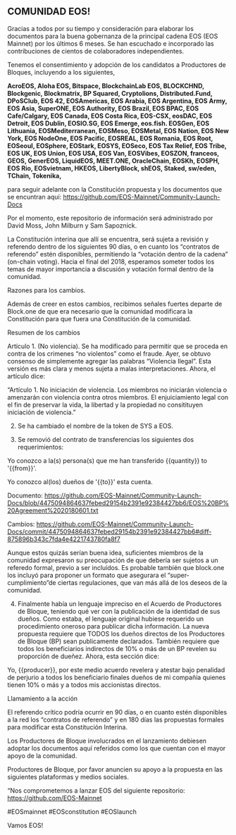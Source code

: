 ## COMUNIDAD EOS!

Gracias a todos por su tiempo y consideración para elaborar los documentos para la buena gobernanza de la principal cadena EOS (EOS Mainnet) por los últimos 6 meses.  Se han escuchado e incorporado las contribuciones de cientos de colaboradores independientes. 

Tenemos el consentimiento y adopción de los candidatos a Productores de Bloques, incluyendo a los siguientes,

**AcroEOS, Aloha EOS, Bitspace, BlockchainLab EOS, BLOCKCHND, Blockgenic, Blockmatrix, BP Squared, Cryptolions, Distributed.Fund, DPoSClub, EOS 42, EOSAmericas, EOS Arabia, EOS Argentina, EOS Army, EOS Asia, SuperONE, EOS Authority, EOS Brazil,  EOS BPAC, EOS Cafe/Calgary, EOS Canada, EOS Costa Rica, EOS-CSX, eosDAC, EOS Detroit, EOS Dublin, EOSIO.SG, EOS Emerge, eos.fish. EOSGen, EOS Lithuania, EOSMediterranean, EOSMeso, EOSMetal, EOS Nation, EOS New York, EOS NodeOne, EOS Pacific, EOSREAL, EOS Romania, EOS Root, EOSeoul, EOSphere, EOStark, EOSYS, EOSeco, EOS Tax Relief, EOS Tribe, EOS UK, EOS Union, EOS USA, EOS Van, EOSVibes, EOSZON, franceos, GEOS, GenerEOS, LiquidEOS, MEET.ONE, OracleChain, EOSKh, EOSPH, EOS Rio, EOSvietnam, HKEOS, LibertyBlock, shEOS, Staked, sw/eden, TChain, Tokenika,**

para seguir adelante con la Constitución propuesta y los documentos que se encuntran aquí: https://github.com/EOS-Mainnet/Community-Launch-Docs

Por el momento, este repositorio de información será administrado por David Moss, John Milburn y Sam Sapoznick.

La Constitución interina que allí se encuentra, será sujeta a revisión y referendo dentro de los siguientes 90 días, o en cuanto los “contratos de referendo” estén disponibles, permitiendo la “votación dentro de la cadena” (on-chain voting).  Hacia el final del 2018, esperamos someter todos los temas de mayor importancia a discusión y votación formal dentro de la comunidad. 

Razones para los cambios. 

Además de creer en estos cambios, recibimos señales fuertes departe de Block.one de que era necesario que la comunidad modificara la Constitución para que fuera una Constitución de la comunidad. 

Resumen de los cambios

 Artículo 1.  (No violencia).  Se ha modificado para permitir que se proceda en contra de los crimenes “no violentos” como el fraude.  Ayer, se obtuvo consenso de simplemente agregar las palabras “Violencia Ilegal”.  Esta versión es más clara y menos sujeta a malas interpretaciones. Ahora, el artículo dice: 
		

“Artículo 1. No iniciación de violencia. 
Los miembros no iniciarán violencia o amenzarán con violencia contra otros miembros.  El enjuiciamiento legal con el fin de preservar la vida, la libertad y la propiedad no consitituyen iniciación de violencia.”

2.  Se ha cambiado el nombre de la token de SYS a EOS.

3.  Se removió del contrato de transferencias los siguientes dos requerimientos:

Yo conozco a la(s) persona(s) que me han transferido {{quantity}} to '{{from}}'.

Yo conozco al(los) dueños de '{{to}}' esta cuenta. 

Documento:  https://github.com/EOS-Mainnet/Community-Launch-Docs/blob/4475094864637febed29154b2391e92384427bb6/EOS%20BP%20Agreement%2020180601.txt

Cambios:
https://github.com/EOS-Mainnet/Community-Launch-Docs/commit/4475094864637febed29154b2391e92384427bb6#diff-875896b343c7fda4e4221743780fa8f7 

Aunque estos quizás serían buena idea, suficientes miembros de la comunidad expresaron su preocupación de que debería ser sujetos a un referedo formal, previo a ser incluídos. Es probable también que block.one los incluyó para proponer un formato que asegurara el “super-cumplimiento”de ciertas regulaciones, que van más allá de los deseos de la comunidad. 

4.  Finalmente había un lenguaje impreciso en el Acuerdo de Productores de Bloque, teniendo qué ver con la publicación de la identidad de sus dueños.  Como estaba, el lenguaje original hubiese requerido un procedimiento oneroso para publicar dicha información.   La nueva propuesta requiere que TODOS los dueños directos de los Productores de Bloque (BP) sean publicamente declarados.  También requiere que todos los beneficiarios indirectos de 10% o más de un BP revelen su proporción de dueñez.  Ahora, esta sección dice:

Yo, {{producer}}, por este medio acuerdo revelera y atestar bajo penalidad de perjurio a todos los beneficiario finales dueños de mi compañía quienes tienen 10% o más y a todos mis accionistas directos. 

Llamamiento a la acción

El referendo crítico podría ocurrir en 90 días, o en cuanto estén disponibles a la red los “contratos de referendo” y en 180 días las propuestas formales para modificar esta Constitución Interina. 

Los Productores de Bloque involucrados en el lanzamiento debiesen adoptar los documentos aquí referidos como los que cuentan con el mayor apoyo de la comunidad.  

Productores de Bloque, por favor anuncien su apoyo a la propuesta en las siguientes plataformas y medios sociales. 

“Nos comprometemos a lanzar EOS del siguiente repositorio:  https://github.com/EOS-Mainnet


#EOSmainnet
#EOSconstitution
#EOSlaunch




Vamos EOS!
